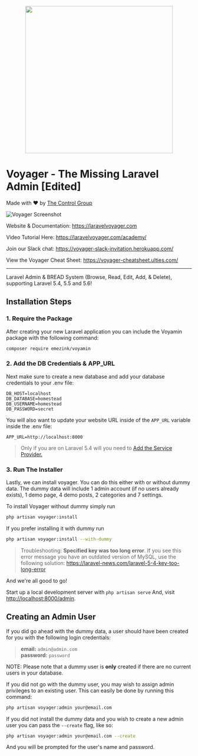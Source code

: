 <p align="center"><a href="https://the-control-group.github.io/voyager/" target="_blank"><img width="400" src="https://s3.amazonaws.com/thecontrolgroup/voyager.png"></a></p>


# **V**oyager - The Missing Laravel Admin [Edited]
Made with ❤️ by [The Control Group](https://www.thecontrolgroup.com)

![Voyager Screenshot](https://s3.amazonaws.com/thecontrolgroup/voyager-screenshot.png)

Website & Documentation: https://laravelvoyager.com

Video Tutorial Here: https://laravelvoyager.com/academy/

Join our Slack chat: https://voyager-slack-invitation.herokuapp.com/

View the Voyager Cheat Sheet: https://voyager-cheatsheet.ulties.com/

<hr>

Laravel Admin & BREAD System (Browse, Read, Edit, Add, & Delete), supporting Laravel 5.4, 5.5 and 5.6!

## Installation Steps

### 1. Require the Package

After creating your new Laravel application you can include the Voyamin package with the following command: 

```bash
composer require emezink/voyamin
```

### 2. Add the DB Credentials & APP_URL

Next make sure to create a new database and add your database credentials to your .env file:

```
DB_HOST=localhost
DB_DATABASE=homestead
DB_USERNAME=homestead
DB_PASSWORD=secret
```

You will also want to update your website URL inside of the `APP_URL` variable inside the .env file:

```
APP_URL=http://localhost:8000
```

> Only if you are on Laravel 5.4 will you need to [Add the Service Provider.](https://voyager.readme.io/docs/adding-the-service-provider)

### 3. Run The Installer

Lastly, we can install voyager. You can do this either with or without dummy data.
The dummy data will include 1 admin account (if no users already exists), 1 demo page, 4 demo posts, 2 categories and 7 settings.

To install Voyager without dummy simply run

```bash
php artisan voyager:install
```

If you prefer installing it with dummy run

```bash
php artisan voyager:install --with-dummy
```

> Troubleshooting: **Specified key was too long error**. If you see this error message you have an outdated version of MySQL, use the following solution: https://laravel-news.com/laravel-5-4-key-too-long-error

And we're all good to go!

Start up a local development server with `php artisan serve` And, visit [http://localhost:8000/admin](http://localhost:8000/admin).

## Creating an Admin User

If you did go ahead with the dummy data, a user should have been created for you with the following login credentials:

>**email:** `admin@admin.com`   
>**password:** `password`

NOTE: Please note that a dummy user is **only** created if there are no current users in your database.

If you did not go with the dummy user, you may wish to assign admin privileges to an existing user.
This can easily be done by running this command:

```bash
php artisan voyager:admin your@email.com
```

If you did not install the dummy data and you wish to create a new admin user you can pass the `--create` flag, like so:

```bash
php artisan voyager:admin your@email.com --create
```

And you will be prompted for the user's name and password.
